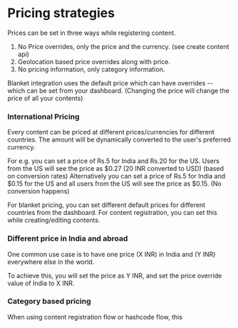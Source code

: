 # Pricing strategies

Prices can be set in three ways while registering content.

1. No Price overrides, only the price and the currency. (see create content api)
2. Geolocation based price overrides along with price.
3. No pricing information, only category information.

Blanket integration uses the default price which can have overrides -- which can be set from your dashboard. (Changing the price will change the price of all your contents)

### International Pricing

Every content can be priced at different prices/currencies for different countries.
The amount will be dynamically converted to the user's preferred currency.

For e.g. you can set a price of Rs.5 for India and Rs.20 for the US.
Users from the US will see the price as $0.27 (20 INR converted to USD) (based on conversion rates)
Alternatively you can set a price of Rs.5 for India and $0.15 for the US and all users from the US will see the price as $0.15. (No conversion happens)

For blanket pricing, you can set different default prices for different countries from the dashboard.
For content registration, you can set this while creating/editing contents.

### Different price in India and abroad

One common use case is to have one price (X INR) in India and  (Y INR) everywhere else in the world.

To achieve this, you will set the price as Y INR, and set the price override value of India to X INR.

### Category based pricing

When using content registration flow or hashcode flow, this